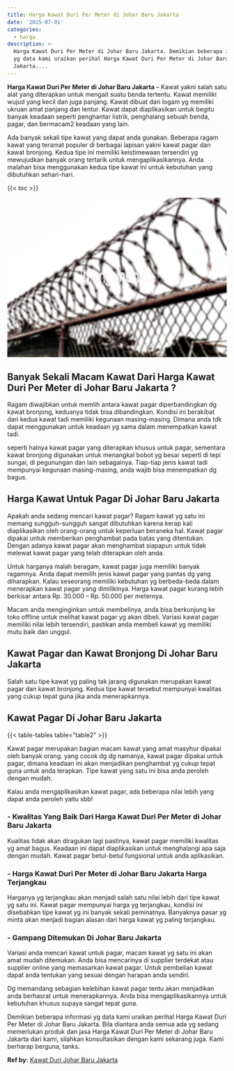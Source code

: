 ```yaml
---
title: Harga Kawat Duri Per Meter di Johar Baru Jakarta
date: '2025-07-01'
categories:
  - harga
description: >-
  Harga Kawat Duri Per Meter di Johar Baru Jakarta. Demikian beberapa informasi
  yg data kami uraikan perihal Harga Kawat Duri Per Meter di Johar Baru
  Jakarta....
---
```


**Harga Kawat Duri Per Meter di Johar Baru Jakarta** – Kawat yakni salah satu alat yang diterapkan untuk mengait suatu benda tertentu. Kawat memiliki wujud yang kecil dan juga panjang. Kawat dibuat dari logam yg memiliki ukruan amat panjang dan lentur. Kawat dapat diaplikasikan untuk begitu banyak keadaan seperti penghantar listrik, penghalang sebuah benda, pagar, dan bermacam2 keadaan yang lain.

Ada banyak sekali tipe kawat yang dapat anda gunakan. Beberapa ragam kawat yang teramat populer di berbagai lapisan yakni kawat pagar dan kawat bronjong. Kedua tipe ini memiliki keistimewaan tersendiri yg mewujudkan banyak orang tertarik untuk mengaplikasikannya. Anda malahan bisa menggunakan kedua tipe kawat ini untuk kebutuhan yang dibutuhkan sehari-hari.

{{< toc >}}

![Harga Kawat Duri Per Meter di Johar Baru Jakarta](/images/jual-kawat-murah40.png)

## Banyak Sekali Macam Kawat Dari Harga Kawat Duri Per Meter di Johar Baru Jakarta ?

Ragam diwajibkan untuk memlih antara kawat pagar diperbandingkan dg kawat bronjong, keduanya tidak bisa dibandingkan. Kondisi ini berakibat dari kedua kawat tadi memiliki kegunaan masing-masing. Dimana anda tdk dapat menggunakan untuk keadaan yg sama dalam menempatkan kawat tadi.

seperti halnya kawat pagar yang diterapkan khusus untuk pagar, sementara kawat bronjong digunakan untuk menangkal bobot yg besar seperti di tepi sungai, di pegunungan dan lain sebagainya. Tiap-tiap jenis kawat tadi mempunyai kegunaan masing-masing, anda wajib bisa menempatkan dg bagus.

## Harga Kawat Untuk Pagar Di Johar Baru Jakarta

Apakah anda sedang mencari kawat pagar? Ragam kawat yg satu ini memang sungguh-sungguh sangat dibutuhkan karena kerap kali diaplikasikan oleh orang-orang untuk keperluan beraneka hal. Kawat pagar dipakai untuk memberikan penghambat pada batas yang ditentukan. Dengan adanya kawat pagar akan menghambat siapapun untuk tidak melewat kawat pagar yang telah diterapkan oleh anda.

Untuk harganya malah beragam, kawat pagar juga memiliki banyak ragamnya. Anda dapat memilih jenis kawat pagar yang pantas dg yang diharapkan. Kalau seseorang memiliki kebutuhan yg berbeda-beda dalam menerapkan kawat pagar yang dimilikinya. Harga kawat pagar kurang lebih berkisar antara Rp. 30.000 – Rp. 50.000 per meternya.

Macam anda menginginkan untuk membelinya, anda bisa berkunjung ke toko offline untuk melihat kawat pagar yg akan dibeli. Variasi kawat pagar memiliki nilai lebih tersendiri, pastikan anda membeli kawat yg memiliki mutu baik dan unggul.

## Kawat Pagar dan Kawat Bronjong Di Johar Baru Jakarta

Salah satu tipe kawat yg paling tak jarang digunakan merupakan kawat pagar dan kawat bronjong. Kedua tipe kawat tersebut mempunyai kwalitas yang cukup tepat guna jika anda menerapkannya.

## Kawat Pagar Di Johar Baru Jakarta

{{< table-tables table="table2" >}}

Kawat pagar merupakan bagian macam kawat yang amat masyhur dipakai oleh banyak orang. yang cocok dg dg namanya, kawat pagar dipakai untuk pagar, dimana keadaan ini akan menjadikan penghambat yg cukup tepat guna untuk anda terapkan. Tipe kawat yang satu ini bisa anda peroleh dengan mudah.

Kalau anda mengaplikasikan kawat pagar, ada beberapa nilai lebih yang dapat anda peroleh yaitu sbb!

### \- Kwalitas Yang Baik Dari Harga Kawat Duri Per Meter di Johar Baru Jakarta

Kualitas tidak akan diragukan lagi pastinya, kawat pagar memiliki kwalitas yg amat bagus. Keadaan ini dapat diaplikasikan untuk menghalangi apa saja dengan mudah. Kawat pagar betul-betul fungsional untuk anda aplikasikan.

### \- Harga Kawat Duri Per Meter di Johar Baru Jakarta Harga Terjangkau

Harganya yg terjangkau akan menjadi salah satu nilai lebih dari tipe kawat yg satu ini. Kawat pagar mempunyai harga yg terjangkau, kondisi ini disebabkan tipe kawat yg ini banyak sekali peminatnya. Banyaknya pasar yg minta akan menjadi bagian alasan dari harga kawat yg paling terjangkau.

### \- Gampang Ditemukan Di Johar Baru Jakarta

Variasi anda mencari kawat untuk pagar, macam kawat yg satu ini akan amat mudah ditemukan. Anda bisa mencarinya di supplier terdekat atau supplier online yang memasarkan kawat pagar. Untuk pembelian kawat dapat anda tentukan yang sesuai dengan harapan anda sendiri.

Dg memandang sebagian kelebihan kawat pagar tentu akan menjadikan anda berhasrat untuk menerapkannya. Anda bisa mengaplikasikannya untuk kebutuhan khusus supaya sangat tepat guna.

Demikian beberapa informasi yg data kami uraikan perihal Harga Kawat Duri Per Meter di Johar Baru Jakarta. Bila diantara anda semua ada yg sedang memerlukan produk dan jasa Harga Kawat Duri Per Meter di Johar Baru Jakarta dari kami, silahkan konsultasikan dengan kami sekarang juga. Kami berharap berguna, tanks.

**Ref by:** [Kawat Duri Johar Baru Jakarta](https://id.wikipedia.org/wiki/Kawat)
